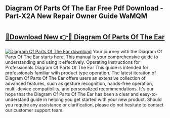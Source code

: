 ## Diagram Of Parts Of The Ear Free Pdf Download - Part-X2A New Repair Owner Guide WaMQM

# <h2><a href="http://dfigoio.blite.top/?on=Diagram+Of+Parts+Of+The+Ear">🔗Download New 👉🔴 Diagram Of Parts Of The Ear</a></h2>

[![Diagram Of Parts Of The Ear download](https://i.imgur.com/lujVjoI.png)](http://dfigoio.blite.top/?on=Diagram+Of+Parts+Of+The+Ear)
Your journey with the Diagram Of Parts Of The Ear starts here. This manual is your comprehensive guide to understanding and using it effectively. Operating Instructions for Professionals Diagram Of Parts Of The Ear This guide is intended for professionals familiar with product type operation. The latest iteration of Diagram Of Parts Of The Ear offers users an extensive collection of advanced features, such as gesture recognition, hands-free operation, multi-device compatibility, and personalized recommendations. It's our hope that the Diagram Of Parts Of The Ear has been a clear and easy-to-understand guide in helping you get started with your new product. Should you require any assistance or clarification, please do not hesitate to contact our customer support team.
